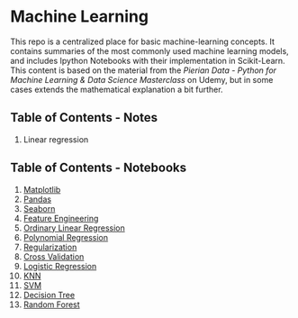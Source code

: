 # Machine Learning

This repo is a centralized place for basic machine-learning concepts. It contains summaries of the most commonly used machine learning models, and includes Ipython Notebooks with their implementation in Scikit-Learn. This content is based on the material from the *Pierian Data - Python for Machine Learning & Data Science Masterclass* on Udemy, but in some cases extends the mathematical explanation a bit further.

## Table of Contents - Notes

1) Linear regression

## Table of Contents - Notebooks
1) [Matplotlib](src/notebooks/01_Matplotlib.ipynb)
2) [Pandas](src/notebooks/02_Pandas.ipynb)
3) [Seaborn](src/notebooks/03_Seaborn.ipynb)
4) [Feature Engineering](src/notebooks/04_Feature%20Engineering.ipynb)
5) [Ordinary Linear Regression](src/notebooks/05_Ordinary%20Linear%20Regression.ipynb)
6) [Polynomial Regression](src/notebooks/06_Polynomial%20Regression.ipynb)
7) [Regularization](src/notebooks/07_Regularization.ipynb)
8) [Cross Validation](src/notebooks/08_Cross%20Validation.ipynb)
9) [Logistic Regression](src/notebooks/09_Logistic%20Regression.ipynb)
10) [KNN](src/notebooks/10_K%20Nearest%20Neighbors.ipynb)
11) [SVM](src/notebooks/11_Support%20Vector%20Machine.ipynb)
12) [Decision Tree](src/notebooks/12_Decision%20Trees.ipynb)
13) [Random Forest](src/notebooks/13_Random%20Forest.ipynb)

